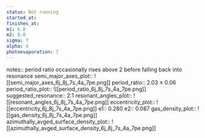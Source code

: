 ```yaml
---
status: Not running
started_at:
finishes_at:
m1: 6.0
m2: 8.0
sigma: 7
alpha: 4
photoevaporation: 7
---
```


notes:: period ratio occasionally rises above 2 before falling back into resonance
semi_major_axes_plot:: ![[semi_major_axes_6j_8j_7s_4a_7pe.png]]
period_ratio:: 2.03 ± 0.06
period_ratio_plot:: ![[period_ratio_6j_8j_7s_4a_7pe.png]]
suggested_resonance:: 2:1
resonant_angles_plot:: ![[resonant_angles_6j_8j_7s_4a_7pe.png]]
eccentricity_plot:: ![[eccentricity_6j_8j_7s_4a_7pe.png]]
e1:: 0.280
e2:: 0.087
gas_density_plot:: ![[gas_density_6j_8j_7s_4a_7pe.png]]
azimuthally_avged_surface_density_plot:: ![[azimuthally_avged_surface_density_6j_8j_7s_4a_7pe.png]]
